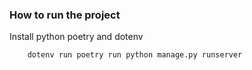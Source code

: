 ### How to run the project

Install python poetry and dotenv

```bash
    dotenv run poetry run python manage.py runserver
```
